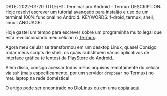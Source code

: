 <!DOCTYPE html>
<meta http-equiv="content-type" content="text/html; charset=utf-8">
<link rel="stylesheet" href="../css/style.css" type="text/css">
<!-- PLAIN TEXT -->
DATE: 2022-01-20
TITLE/H1: Terminal pro Android - Termux
DESCRIPTION: Hoje resolvi escrever um tutorial avançado para instalão e uso de um terminal 100% funcional no Android.
KEYWORDS: f-droid, termux, shell, linux
LANGUAGE: 

<!-- DATE MUST BE IN THE FORMAT YYY-MM-DD -->
<!-- H1 WILL BE ADDED TO POST/ARTICLE HEADER -->
<!-- KEYWORD DELIMITER IS COMMA -->


<!-- HYPERTEXT -->

Hoje gastei um tempo para escrever sobre um programinha muito
legal que está revolucionando meu celular: o [Termux](https://github.com/termux/termux-app#Installation).

Agora meu celular se transformou em um desktop Linux, quase!
Consigo rodar meus scripts de shell, os quais substituem
vários aplicativos de interface gráfica (e lentos)
da PlayStore do Android..

Além disso, consigo acessar todos meus arquivos remotamente
do celular 
via `ssh` (mais especificamente, por um servidor `dropbear`
no Termux)
no meu laptop na rede doméstica!

O artigo pode ser encontrado no [DioLinux](https://plus.diolinux.com.br/t/usando-terminal-no-android-termux/42225)
ou em uma [cópia aqui](termuxTutorial.html).


